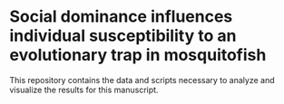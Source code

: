 # Social dominance influences individual susceptibility to an evolutionary trap in mosquitofish

This repository contains the data and scripts necessary to analyze and visualize the results for this manuscript.
